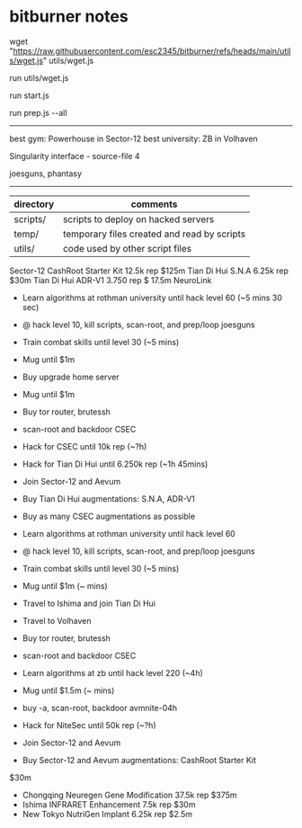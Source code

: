 # bitburner notes

wget "https://raw.githubusercontent.com/esc2345/bitburner/refs/heads/main/utils/wget.js" utils/wget.js

run utils/wget.js

run start.js

run prep.js --all

---

best gym: Powerhouse in Sector-12
best university: ZB in Volhaven

Singularity interface - source-file 4

joesguns, phantasy

---
| directory | comments |
| --------- | -------- |
| scripts/ | scripts to deploy on hacked servers |
| temp/ | temporary files created and read by scripts |
| utils/ | code used by other script files |


Sector-12 CashRoot Starter Kit 12.5k rep $125m
Tian Di Hui S.N.A 6.25k rep $30m
Tian Di Hui ADR-V1 3.750 rep $ 17.5m
NeuroLink

* Learn algorithms at rothman university until hack level 60 (~5 mins 30 sec)
* @ hack level 10, kill scripts, scan-root, and prep/loop joesguns
* Train combat skills until level 30 (~5 mins)
* Mug until $1m
* Buy upgrade home server
* Mug until $1m
* Buy tor router, brutessh
* scan-root and backdoor CSEC
* Hack for CSEC until 10k rep (~?h)
* Hack for Tian Di Hui until 6.250k rep (~1h 45mins)
* Join Sector-12 and Aevum
* Buy Tian Di Hui augmentations: S.N.A, ADR-V1
* Buy as many CSEC augmentations as possible


* Learn algorithms at rothman university until hack level 60
* @ hack level 10, kill scripts, scan-root, and prep/loop joesguns
* Train combat skills until level 30 (~5 mins)
* Mug until $1m (~ mins)
* Travel to Ishima and join Tian Di Hui
* Travel to Volhaven
* Buy tor router, brutessh
* scan-root and backdoor CSEC
* Learn algorithms at zb until hack level 220 (~4h)
* Mug until $1.5m (~ mins)
* buy -a, scan-root, backdoor avmnite-04h
* Hack for NiteSec until 50k rep (~?h)
* Join Sector-12 and Aevum
* Buy Sector-12 and Aevum augmentations: CashRoot Starter Kit



$30m
* Chongqing Neuregen Gene Modification 37.5k rep $375m
* Ishima INFRARET Enhancement 7.5k rep $30m
* New Tokyo NutriGen Implant 6.25k rep $2.5m

